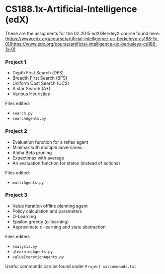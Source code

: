 # CS188.1x-Artificial-Intelligence (edX)

These are the assigments for the 02.2015 edX/BerkleyX course found here: [https://www.edx.org/course/artificial-intelligence-uc-berkeleyx-cs188-1x-0](https://www.edx.org/course/artificial-intelligence-uc-berkeleyx-cs188-1x-0)

### Project 1
* Depth First Search (DFS)
* Breadth First Search (BFS)
* Uniform Cost Search (UCS)
* A star Search (A*)
* Various Heuristics

Files edited:
* `search.py`
* `searchAgents.py`

### Project 2
* Evaluation function for a reflex agent
* Minimax with multiple adversaries
* Alpha Beta pruning
* Expectimax with average
* An evaluation function for states (instead of actions)

Files edited:
* `multiAgents.py`

### Project 3
* Value iteration offline planning agent
* Policy calculation and parameters
* Q-Learning
* Epsilon greedy (q-learning)
* Approximate q-learning and state abstraction

Files edited:
* `analysis.py`
* `qlearningAgents.py`
* `valueIterationAgents.py`

Useful commands can be found under `Project xx\commands.txt`
